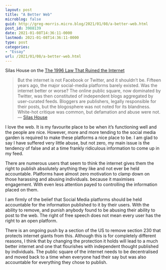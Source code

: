 ```yaml
---
layout: post
title: "A Better Web"
microblog: false
guid: http://greg-morris.micro.blog/2021/01/08/a-better-web.html
post_id: 3988139
date: 2021-01-08T14:36:11-0000
lastmod: 2021-01-08T14:36:11-0000
type: post
categories:
- "Essay"
url: /2021/01/08/a-better-web.html
---
```

<!--kg-card-begin: html--><div>
<p>Silas House on the <a href="https://www.theatlantic.com/ideas/archive/2021/01/trump-fighting-section-230-wrong-reason/617497/">The 1996 Law That Ruined the Internet</a></p>
<blockquote><p>But the internet is not Facebook or Twitter, and it shouldn’t be. Fifteen years ago, the major social-media platforms barely existed. Was the internet better or worse? The online public square, now dominated by Twitter, was then constituted of independent blogs aggregated by user-curated feeds. Bloggers are publishers, legally responsible for their posts, but the blogosphere was not noted for its blandness. White-hot critique was common, but defamation and abuse were not. — <a href="https://www.theatlantic.com/ideas/archive/2021/01/trump-fighting-section-230-wrong-reason/617497/">Silas House</a></p></blockquote>
<p>I love the web. It is my favourite place to be when it’s functioning well and the people are nice. However, more and more tending to the social media garden is required to make these platforms a nice place to be. I am glad to say I have suffered very little abuse, but not zero, my main issue is the tendency of false and at a time frankly ridiculous information to come up in my feed.</p>
<p>There are numerous users that seem to think the internet gives them the right to publish absolutely anything they like and not ever be held accountable. Platforms have almost zero motivation to clamp down on those harassing and abusing individuals. because it maximises engagement. With even less attention payed to controlling the information placed on them.</p>
<p>I am firmly of the belief that Social Media platforms should be held accountable for the information published to it by their users. With the ability to remove, and punish anybody found to be abusing their ability to post to the web. The right of free speech does not mean every user has the right to an open platform.</p>
<p>There is an ongoing push by a section of the US to remove section 230 that protects internet giants from this. Although this is for completely different reasons, I think that by changing the protection it holds will lead to a much better internet and one that flourishes with independent thought published by individuals. The public square of the internet needs to be decentralised and moved back to a time when everyone had their say but was also accountable for everything they chose to publish.</p>
</div>
<!--kg-card-end: html-->
